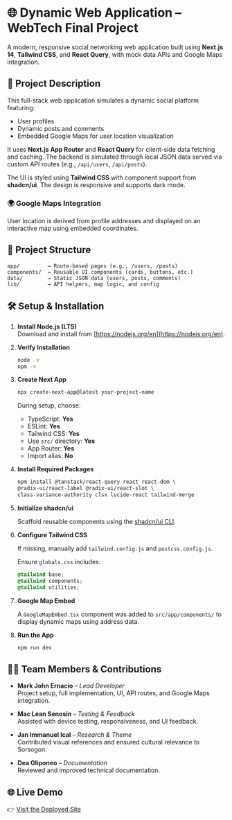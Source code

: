 
# 🌐 Dynamic Web Application – WebTech Final Project

A modern, responsive social networking web application built using **Next.js 14**, **Tailwind CSS**, and **React Query**, with mock data APIs and Google Maps integration.

## 🚀 Project Description

This full-stack web application simulates a dynamic social platform featuring:

- User profiles
- Dynamic posts and comments
- Embedded Google Maps for user location visualization

It uses **Next.js App Router** and **React Query** for client-side data fetching and caching. The backend is simulated through local JSON data served via custom API routes (e.g., `/api/users`, `/api/posts`).

The UI is styled using **Tailwind CSS** with component support from **shadcn/ui**. The design is responsive and supports dark mode.

### 🌍 Google Maps Integration

User location is derived from profile addresses and displayed on an interactive map using embedded coordinates.

## 📁 Project Structure

```
app/         → Route-based pages (e.g., /users, /posts)
components/  → Reusable UI components (cards, buttons, etc.)
data/        → Static JSON data (users, posts, comments)
lib/         → API helpers, map logic, and config
```

## 🛠️ Setup & Installation

1. **Install Node.js (LTS)**  
   Download and install from [https://nodejs.org/en](https://nodejs.org/en).

2. **Verify Installation**

   ```bash
   node -v
   npm -v
   ```

3. **Create Next App**

   ```bash
   npx create-next-app@latest your-project-name
   ```

   During setup, choose:

   - TypeScript: **Yes**
   - ESLint: **Yes**
   - Tailwind CSS: **Yes**
   - Use `src/` directory: **Yes**
   - App Router: **Yes**
   - Import alias: **No**

4. **Install Required Packages**

   ```bash
   npm install @tanstack/react-query react react-dom \
   @radix-ui/react-label @radix-ui/react-slot \
   class-variance-authority clsx lucide-react tailwind-merge
   ```

5. **Initialize shadcn/ui**

   Scaffold reusable components using the [shadcn/ui CLI](https://ui.shadcn.com/).

6. **Configure Tailwind CSS**

   If missing, manually add `tailwind.config.js` and `postcss.config.js`.

   Ensure `globals.css` includes:

   ```css
   @tailwind base;
   @tailwind components;
   @tailwind utilities;
   ```

7. **Google Map Embed**

   A `GoogleMapEmbed.tsx` component was added to `src/app/components/` to display dynamic maps using address data.

8. **Run the App**

   ```bash
   npm run dev
   ```

## 👨‍💻 Team Members & Contributions

- **Mark John Ernacio** – *Lead Developer*  
  Project setup, full implementation, UI, API routes, and Google Maps integration.

- **Mac Lean Senosin** – *Testing & Feedback*  
  Assisted with device testing, responsiveness, and UI feedback.

- **Jan Immanuel Ical** – *Research & Theme*  
  Contributed visual references and ensured cultural relevance to Sorsogon.

- **Dea Gliponeo** – *Documentation*  
  Reviewed and improved technical documentation.

## 🌐 Live Demo

👉 [Visit the Deployed Site](https://webtechfinals-zeta.vercel.app/)
